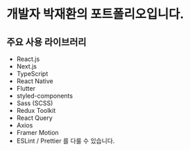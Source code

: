 # 개발자 박재환의 포트폴리오입니다.

## 주요 사용 라이브러리
- React.js
- Next.js
- TypeScript
- React Native
- Flutter
- styled-components
- Sass (SCSS)
- Redux Toolkit
- React Query
- Axios
- Framer Motion
- ESLint / Prettier
를 다룰 수 있습니다.
